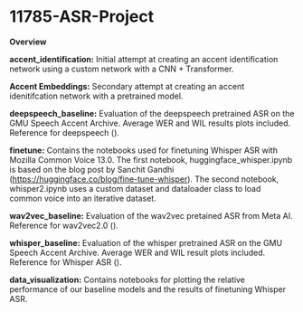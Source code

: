 # 11785-ASR-Project

**Overview**

**accent_identification:** Initial attempt at creating an accent identification network using a custom network with a CNN + Transformer.

**Accent Embeddings:** Secondary attempt at creating an accent idenitifcation network with a pretrained model. 


**deepspeech_baseline:** Evaluation of the deepspeech pretrained ASR on the GMU Speech Accent Archive. Average WER and WIL results plots included. Reference for deepspeech (). 

**finetune:** Contains the notebooks used for finetuning Whisper ASR with Mozilla Common Voice 13.0. The first notebook, huggingface_whisper.ipynb is based on the blog post by Sanchit Gandhi (https://huggingface.co/blog/fine-tune-whisper). The second notebook, whisper2.ipynb uses a custom dataset and dataloader class to load common voice into an iterative dataset.  

**wav2vec_baseline:** Evaluation of the wav2vec pretained ASR from Meta AI. Reference for wav2vec2.0 (). 

**whisper_baseline:** Evaluation of the whisper pretrained ASR on the GMU Speech Accent Archive. Average WER and WIL result plots included. Reference for Whisper ASR ().

**data_visualization:** Contains notebooks for plotting the relative performance of our baseline models and the results of finetuning Whisper ASR.
